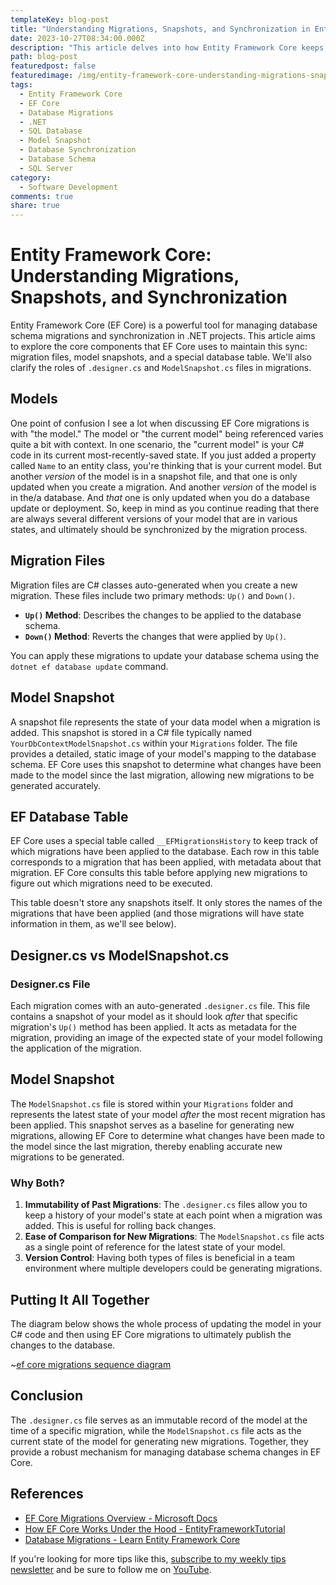 ```yaml
---
templateKey: blog-post
title: "Understanding Migrations, Snapshots, and Synchronization in Entity Framework Core"
date: 2023-10-27T08:34:00.000Z
description: "This article delves into how Entity Framework Core keeps your database schema synchronized with your data model using migration files, snapshots, and a special database table. Learn the differences between .designer.cs files and ModelSnapshot.cs and how they complement each other in EF Core."
path: blog-post
featuredpost: false
featuredimage: /img/entity-framework-core-understanding-migrations-snapshots-synchronization.png
tags:
  - Entity Framework Core
  - EF Core
  - Database Migrations
  - .NET
  - SQL Database
  - Model Snapshot
  - Database Synchronization
  - Database Schema
  - SQL Server
category:
  - Software Development
comments: true
share: true
---
```


# Entity Framework Core: Understanding Migrations, Snapshots, and Synchronization

Entity Framework Core (EF Core) is a powerful tool for managing database schema migrations and synchronization in .NET projects. This article aims to explore the core components that EF Core uses to maintain this sync: migration files, model snapshots, and a special database table. We'll also clarify the roles of `.designer.cs` and `ModelSnapshot.cs` files in migrations.

## Models

One point of confusion I see a lot when discussing EF Core migrations is with "the model." The model or "the current model" being referenced varies quite a bit with context. In one scenario, the "current model" is your C# code in its current most-recently-saved state. If you just added a property called `Name` to an entity class, you're thinking that is your current model. But another *version* of the model is in a snapshot file, and that one is only updated when you create a migration. And another *version* of the model is in the/a database. And *that* one is only updated when you do a database update or deployment. So, keep in mind as you continue reading that there are always several different versions of your model that are in various states, and ultimately should be synchronized by the migration process.

## Migration Files

Migration files are C# classes auto-generated when you create a new migration. These files include two primary methods: `Up()` and `Down()`.

- **`Up()` Method**: Describes the changes to be applied to the database schema.
- **`Down()` Method**: Reverts the changes that were applied by `Up()`.

You can apply these migrations to update your database schema using the `dotnet ef database update` command.

## Model Snapshot

A snapshot file represents the state of your data model when a migration is added. This snapshot is stored in a C# file typically named `YourDbContextModelSnapshot.cs` within your `Migrations` folder. The file provides a detailed, static image of your model's mapping to the database schema. EF Core uses this snapshot to determine what changes have been made to the model since the last migration, allowing new migrations to be generated accurately.

## EF Database Table

EF Core uses a special table called `__EFMigrationsHistory` to keep track of which migrations have been applied to the database. Each row in this table corresponds to a migration that has been applied, with metadata about that migration. EF Core consults this table before applying new migrations to figure out which migrations need to be executed.

This table doesn't store any snapshots itself. It only stores the names of the migrations that have been applied (and those migrations will have state information in them, as we'll see below).

## Designer.cs vs ModelSnapshot.cs

### Designer.cs File

Each migration comes with an auto-generated `.designer.cs` file. This file contains a snapshot of your model as it should look *after* that specific migration's `Up()` method has been applied. It acts as metadata for the migration, providing an image of the expected state of your model following the application of the migration.

## Model Snapshot

The `ModelSnapshot.cs` file is stored within your `Migrations` folder and represents the latest state of your model *after* the most recent migration has been applied. This snapshot serves as a baseline for generating new migrations, allowing EF Core to determine what changes have been made to the model since the last migration, thereby enabling accurate new migrations to be generated.

### Why Both?

1. **Immutability of Past Migrations**: The `.designer.cs` files allow you to keep a history of your model's state at each point when a migration was added. This is useful for rolling back changes.
2. **Ease of Comparison for New Migrations**: The `ModelSnapshot.cs` file acts as a single point of reference for the latest state of your model.
3. **Version Control**: Having both types of files is beneficial in a team environment where multiple developers could be generating migrations.

## Putting It All Together

The diagram below shows the whole process of updating the model in your C# code and then using EF Core migrations to ultimately publish the changes to the database.

~[ef core migrations sequence diagram](/img/ef-core-migrations-sequence.png)

## Conclusion

The `.designer.cs` file serves as an immutable record of the model at the time of a specific migration, while the `ModelSnapshot.cs` file acts as the current state of the model for generating new migrations. Together, they provide a robust mechanism for managing database schema changes in EF Core.

## References

- [EF Core Migrations Overview - Microsoft Docs](https://docs.microsoft.com/en-us/ef/core/managing-schemas/migrations/)
- [How EF Core Works Under the Hood - EntityFrameworkTutorial](https://www.entityframeworktutorial.net/efcore/entity-framework-core.aspx)
- [Database Migrations - Learn Entity Framework Core](https://www.learnentityframeworkcore.com/migrations)

If you're looking for more tips like this, [subscribe to my weekly tips newsletter](/tips) and be sure to follow me on [YouTube](https://www.youtube.com/ardalis?sub_confirmation=1).
